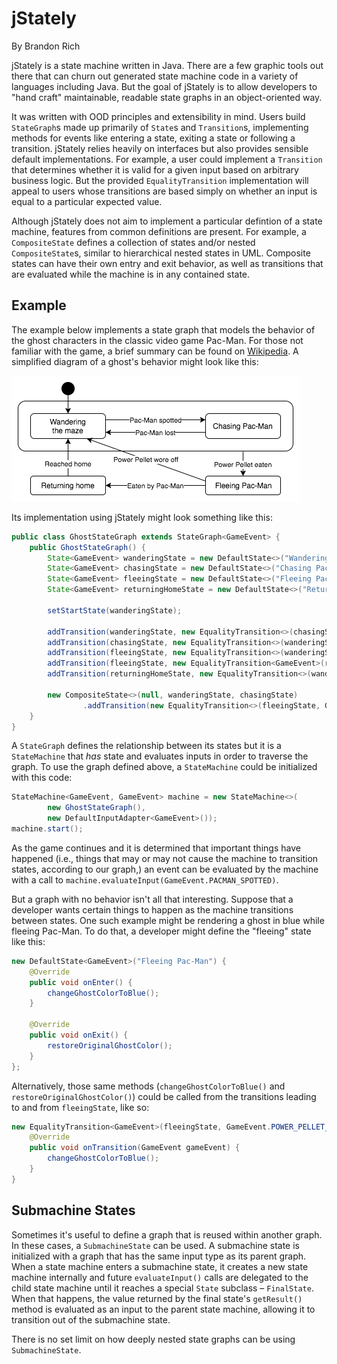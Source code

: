 jStately
========

By Brandon Rich

jStately is a state machine written in Java. There are a few graphic tools out
there that can churn out generated state machine code in a variety of languages
including Java. But the goal of jStately is to allow developers to "hand craft"
maintainable, readable state graphs in an object-oriented way.

It was written with OOD principles and extensibility in mind. Users build
`StateGraph`s made up primarily of `State`s and `Transition`s, implementing
methods for events like entering a state, exiting a state or following a
transition. jStately relies heavily on interfaces but also provides sensible
default implementations. For example, a user could implement a `Transition`
that determines whether it is valid for a given input based on arbitrary
business logic. But the provided `EqualityTransition` implementation will
appeal to users whose transitions are based simply on whether an input is equal
to a particular expected value.

Although jStately does not aim to implement a particular defintion of a state
machine, features from common definitions are present. For example, a
`CompositeState` defines a collection of states and/or nested
`CompositeState`s, similar to hierarchical nested states in UML.
Composite states can have their own entry and exit behavior, as well as
transitions that are evaluated while the machine is in any contained state.

Example 
-------

The example below implements a state graph that models the behavior of the
ghost characters in the classic video game Pac-Man. For those not familiar with
the game, a brief summary can be found on
[Wikipedia](https://en.wikipedia.org/wiki/Pac-Man#Gameplay). A simplified
diagram of a ghost's behavior might look like this:

![Pac-Man Ghost state graph](readme/PacManGhostStateGraph.png) 

Its implementation using jStately might look something like this:

```java
public class GhostStateGraph extends StateGraph<GameEvent> {
    public GhostStateGraph() {
        State<GameEvent> wanderingState = new DefaultState<>("Wandering maze");
        State<GameEvent> chasingState = new DefaultState<>("Chasing Pac-Man");
        State<GameEvent> fleeingState = new DefaultState<>("Fleeing Pac-Man");
        State<GameEvent> returningHomeState = new DefaultState<>("Returning home");

        setStartState(wanderingState);

        addTransition(wanderingState, new EqualityTransition<>(chasingState, GameEvent.PACMAN_SPOTTED));
        addTransition(chasingState, new EqualityTransition<>(wanderingState, GameEvent.PACMAN_LOST));
        addTransition(fleeingState, new EqualityTransition<>(wanderingState, GameEvent.POWER_PELLET_WORE_OFF));
        addTransition(fleeingState, new EqualityTransition<GameEvent>(returningHomeState, GameEvent.GHOST_EATEN));
        addTransition(returningHomeState, new EqualityTransition<>(wanderingState, GameEvent.GHOST_REACHED_HOME));

        new CompositeState<>(null, wanderingState, chasingState)
                .addTransition(new EqualityTransition<>(fleeingState, GameEvent.POWER_PELLET_EATEN));
    }
} 
```

A `StateGraph` defines the relationship between its states but it is a
`StateMachine` that _has_ state and evaluates inputs in order to traverse the
graph. To use the graph defined above, a `StateMachine` could be initialized
with this code:

```java
StateMachine<GameEvent, GameEvent> machine = new StateMachine<>(
        new GhostStateGraph(),
        new DefaultInputAdapter<GameEvent>());
machine.start();
```

As the game continues and it is determined that important things have happened
(i.e., things that may or may not cause the machine to transition states,
according to our graph,) an event can be evaluated by the machine with a call
to `machine.evaluateInput(GameEvent.PACMAN_SPOTTED)`.

But a graph with no behavior isn't all that interesting. Suppose that a
developer wants certain things to happen as the machine transitions between
states. One such example might be rendering a ghost in blue while fleeing
Pac-Man. To do that, a developer might define the "fleeing" state like this:

```java
new DefaultState<GameEvent>("Fleeing Pac-Man") {
    @Override
    public void onEnter() {
        changeGhostColorToBlue();
    }

    @Override
    public void onExit() {
        restoreOriginalGhostColor();
    }
};
```

Alternatively, those same methods (`changeGhostColorToBlue()` and
`restoreOriginalGhostColor()`) could be called from the transitions leading
to and from `fleeingState`, like so:

```java
new EqualityTransition<GameEvent>(fleeingState, GameEvent.POWER_PELLET_EATEN) {
    @Override
    public void onTransition(GameEvent gameEvent) {
        changeGhostColorToBlue();
    }
}
```

Submachine States
-----------------

Sometimes it's useful to define a graph that is reused within another graph. In
these cases, a `SubmachineState` can be used. A submachine state is initialized
with a graph that has the same input type as its parent graph. When a state
machine enters a submachine state, it creates a new state machine internally
and future `evaluateInput()` calls are delegated to the child state machine
until it reaches a special `State` subclass – `FinalState`. When that happens,
the value returned by the final state's `getResult()` method is evaluated as an
input to the parent state machine, allowing it to transition out of the
submachine state.

There is no set limit on how deeply nested state graphs can be using
`SubmachineState`.
